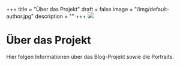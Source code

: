 +++
title = "Über das Projekt"
draft = false
image = "/img/default-author.jpg"
description = ""
+++
![](/img/default-author.jpg)

# Über das Projekt

Hier folgen Informationen über das Blog-Projekt sowie die Portraits.